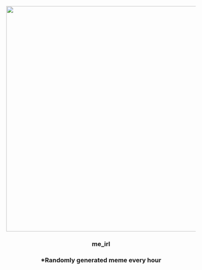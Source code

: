 <p align="center">
        <img src="https://i.redd.it/x0ijewfbigy81.jpg" width="600" height="600">
        </p>
        <h3 align="center">me_irl</h3>
        <h3 align="center">*Randomly generated meme every hour</h3>
    